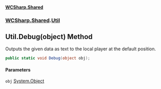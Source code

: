 #### [WCSharp.Shared](index.md 'index')
### [WCSharp.Shared](WCSharp.Shared.md 'WCSharp.Shared').[Util](WCSharp.Shared.Util.md 'WCSharp.Shared.Util')

## Util.Debug(object) Method

Outputs the given data as text to the local player at the default position.

```csharp
public static void Debug(object obj);
```
#### Parameters

<a name='WCSharp.Shared.Util.Debug(object).obj'></a>

`obj` [System.Object](https://docs.microsoft.com/en-us/dotnet/api/System.Object 'System.Object')